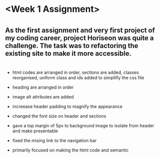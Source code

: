 # <Week 1 Assignment>

# <Project Horiseon>

## As the first assignment and very first project of my coding career, project Horiseon was quite a challenge. The task was to refactoring the existing site to make it more accessible.

# <Changes made>

* html codes are arranged in order, sections are added, classes reorganised, uniform class and ids added to simplilfy the css file

* heading are arranged in order

* image alt attributes are added

* increease header padding to magnify the appearance

* changed the font size on header and sections

* gave a top margin of 5px to background image to isolate from header and make presentable

* fixed the mising link to the navigation bar

* primarily focused on making the html code and semantic

